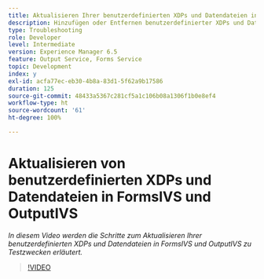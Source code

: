 ```yaml
---
title: Aktualisieren Ihrer benutzerdefinierten XDPs und Datendateien in FormsIVS und OutputIVS für Testzwecke
description: Hinzufügen oder Entfernen benutzerdefinierter XDPs und Datendateien in FormsIVS und OutputIVS
type: Troubleshooting
role: Developer
level: Intermediate
version: Experience Manager 6.5
feature: Output Service, Forms Service
topic: Development
index: y
exl-id: acfa77ec-eb30-4b8a-83d1-5f62a9b17586
duration: 125
source-git-commit: 48433a5367c281cf5a1c106b08a1306f1b0e8ef4
workflow-type: ht
source-wordcount: '61'
ht-degree: 100%

---
```


# Aktualisieren von benutzerdefinierten XDPs und Datendateien in FormsIVS und OutputIVS

*In diesem Video werden die Schritte zum Aktualisieren Ihrer benutzerdefinierten XDPs und Datendateien in FormsIVS und OutputIVS zu Testzwecken erläutert.*

>[!VIDEO](https://video.tv.adobe.com/v/3439746?quality=12&learn=on&captions=ger)
